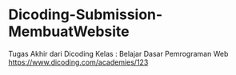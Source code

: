 # Dicoding-Submission-MembuatWebsite
Tugas Akhir dari Dicoding Kelas : Belajar Dasar Pemrograman Web https://www.dicoding.com/academies/123
